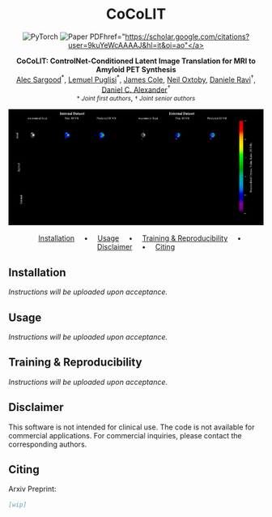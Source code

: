 <div align="center">

# CoCoLIT

<a><img src='https://img.shields.io/badge/PyTorch-%23EE4C2C.svg?style=for-the-badge&logo=PyTorch&logoColor=white' alt='PyTorch'></a>
<a><img src='https://img.shields.io/badge/Paper-PDF-green?style=for-the-badge&logo=adobeacrobatreader&logoWidth=20&logoColor=white&labelColor=66cc00&color=94DD15' alt='Paper PDF'>href="https://scholar.google.com/citations?user=9kuYeWcAAAAJ&hl=it&oi=ao"</a>
<p>
<strong>CoCoLIT: ControlNet-Conditioned Latent Image Translation for MRI to Amyloid PET Synthesis</strong><br>
<a href="https://scholar.google.com/citations?user=9kuYeWcAAAAJ&hl=it&oi=ao">Alec Sargood</a><sup>*</sup>, 
<a href="https://lemuelpuglisi.github.io/">Lemuel Puglisi</a><sup>*</sup>, 
<a href="https://profiles.ucl.ac.uk/32379-james-cole">James Cole</a>, 
<a href="https://neiloxtoby.com/science/">Neil Oxtoby</a>, 
<a href="https://daniravi.wixsite.com/researchblog">Daniele Ravì</a><sup>†</sup>, 
<a href="https://profiles.ucl.ac.uk/3589-daniel-alexander">Daniel C. Alexander</a><sup>†</sup><br>
<small>* <i>Joint first authors</i></small>,
<small>† <i>Joint senior authors</i></small>
</p>


</div>

![](docs/assets/preview.gif)

<div align="center">
  <a href="#installation" style="margin: 0 15px;">Installation</a> •
  <a href="#usage" style="margin: 0 15px;">Usage</a> •
  <a href="#training--reproducibility" style="margin: 0 15px;">Training & Reproducibility</a> •
  <a href="#disclaimer" style="margin: 0 15px;">Disclaimer</a> •
  <a href="#citing" style="margin: 0 15px;">Citing</a>
</div>

## Installation

*Instructions will be uploaded upon acceptance.*

## Usage

*Instructions will be uploaded upon acceptance.*

## Training & Reproducibility

*Instructions will be uploaded upon acceptance.*

## Disclaimer

This software is not intended for clinical use. The code is not available for commercial applications. For commercial inquiries, please contact the corresponding authors.

## Citing

Arxiv Preprint:

```bib
[wip]
```

